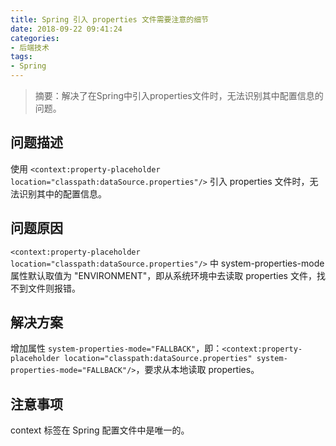 ```yaml
---
title: Spring 引入 properties 文件需要注意的细节
date: 2018-09-22 09:41:24
categories:
- 后端技术
tags:
- Spring
---
```


> 摘要：解决了在Spring中引入properties文件时，无法识别其中配置信息的问题。

<!-- more -->

## 问题描述

使用 `<context:property-placeholder location="classpath:dataSource.properties"/>` 引入 properties 文件时，无法识别其中的配置信息。

## 问题原因
`<context:property-placeholder location="classpath:dataSource.properties"/>` 中 system-properties-mode 属性默认取值为 "ENVIRONMENT"，即从系统环境中去读取 properties 文件，找不到文件则报错。

## 解决方案
增加属性 `system-properties-mode="FALLBACK"`，即：`<context:property-placeholder location="classpath:dataSource.properties" system-properties-mode="FALLBACK"/>`，要求从本地读取 properties。

## 注意事项
context 标签在 Spring 配置文件中是唯一的。
